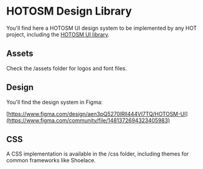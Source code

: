 # HOTOSM Design Library

You'll find here a HOTOSM UI design system to be implemented by any
HOT project, including the [HOTOSM UI library](https://github.com/hotosm/ui).

## Assets

Check the /assets folder for logos and font files.

## Design

You'll find the design system in Figma:

[https://www.figma.com/design/aen3pQ5270lRll444VI7TQ/HOTOSM-UI](https://www.figma.com/community/file/1481372694323405983)

## CSS

A CSS implementation is available in the /css folder, including themes
for common frameworks like Shoelace.
